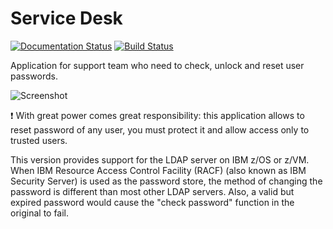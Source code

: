 # Service Desk

[![Documentation Status](https://readthedocs.org/projects/service-desk/badge/?version=latest)](https://service-desk.readthedocs.io/en/latest/?badge=latest)
[![Build Status](https://travis-ci.org/ltb-project/service-desk.svg?branch=master)](https://travis-ci.org/ltb-project/service-desk)

Application for support team who need to check, unlock and reset user passwords.

![Screenshot](ltb_sd_screenshot.jpg)

:exclamation: With great power comes great responsibility: this application allows to reset password of any user, you must protect it and allow access only to trusted users.

This version provides support for the LDAP server on IBM z/OS or z/VM.  When IBM Resource Access Control Facility (RACF) (also known as IBM Security Server) is used as the password store, the method of changing the password is different than most other LDAP servers.  Also, a valid but expired password would cause the "check password" function in the original to fail.
